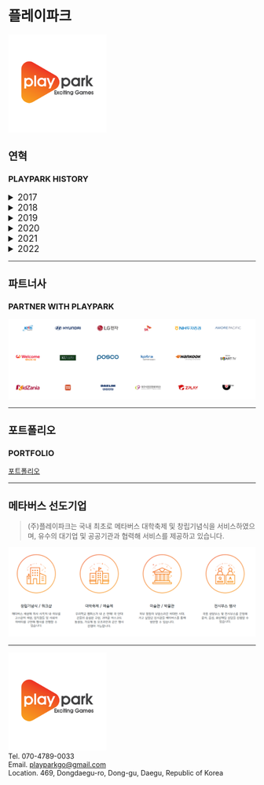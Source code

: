 # 플레이파크

<img src="./playpark.png" style="width:200px"/><br />

## 연혁

### PLAYPARK HISTORY

<details>
<summary style="font-size:18px">2017</summary>

- (주)플레이파크 법인 설립
- 한국콘텐츠진흥원 체감형 아케이드 게임 개발 사업 수행
  - < 메카닉 워즈 VR > 개발
- SW융합기술고도화사업 참여 정보통신산업진흥원
- EBS 애니메이션 3D 컨버팅
  - 삼성 스마트TV VOD서비스
- 대구 시민안전테마파크
  - 지하철 화재 VR 훈련 시뮬레이터 개발
- 한국콘텐츠진흥원 우리문화복원사업 수행
  - 조선시대 무과시험 디지털 복원
- 숭례문 디지털 3D 복원

</details>
<details>
<summary style="font-size:18px">2018</summary>

- 대구 글로벌게임센터 게임제작지원사업 R&D 과제 수행
  - 실감나는 AR 모바일게임 < Zombie Shooter > 개발
- 리얼 로봇배틀 VR 어트랙션 게임 개발
  - 한국, 중국 시장 출시
- 지하철화재 대피 훈련 VR 콘텐츠 개발
  - 대구 지하철 중앙로 화재 상황을 VR로 체험하며 대피하는 훈련 컨텐츠 개발
- 중소기업청 창업성장기술개발사업 R&D 과제 수행
  - < VR호러 어트랙션 게임 시스템 개발 >
- 두산 인프라코어 공작기계 교육용 VR시뮬레이터 개발
- 대구글로벌게임센터 게임제작지원사업 R&D 과제 수행
  - 모바일게임 < OFFICE KNIGHTS - RPG > 개발

</details>
<details>
<summary style="font-size:18px">2019</summary>

- 미국 크라우드펀딩 INDIEGOGO 론칭
  - 모바일게임 < Zombie Shooter > 미국 크라우드펀딩 INDIEGOGO에 론칭
- 중소벤처기업부 창업성장기술개발사업 R&D과제 선정
  - 모바일, VR 게임 연동이 가능한 `모바일/VR어트랙션 게임` 개발
- 산업현장 VR안전체험 컨텐츠 개발
  - HMD 착용하고 산업현장 안전교육훈련을 받을 수 있는 컨텐츠 개발
- 키자니아 한국타이어관 운전면허시험 체험 컨텐츠 개발
  - 어린이 직업체험 테마파크 체험 게임 컨텐츠 개발
- 두산 인프라코어 공작기계 3D 홍보영상 개발

</details>
</details>
<details>
<summary style="font-size:18px">2020</summary>

- 대림산업현장 VR안전체험 컨텐츠 개발
  - 현장에서 실제 일어날 수 있는 산업 재해를 VR 안전 컨텐츠 체험을 통해 예방
- 워터몬 AR게임 개발
  - 물 주변에서 출현하는 워터 몬스터를 포획하는 모바일 AR 게임 컨텐츠 개발
- 인명구조 로켓발사기 AR 훈련 컨텐크 개발
  - 전국 주요 유원지에 설치된 `수난인명구조용 로켓발사기`안내 및 훈련을 위한 AR 컨텐츠 개발
- 리얼로봇배틀 VR어트랙션 게임 시즌3 개발 완료
  - 실제 로봇을 타고 배틀을 즐기는 듯한 실감나는 VR 어트랙션 게임
  - 시즌 3 추가 컨텐츠 개발
- 온게임넷 방송 출연
  - TURNUP 100인의 선택 게임 오디션 출연
  - 일반인, 전문가 평가단들의 평가 최고 점수 획득

</details>
</details>
<details>
<summary style="font-size:18px">2021</summary>

- NH투자증권 메타버스 앱 개발
  - NH투자증권 프리미엄 고객을 대상으로 메타버스에서 상담 및 강의 등의 서비스 진행
- 웰컴금융그룹 메타버스 창립기념행사 진행
  - 메타버스 "웰컴아일랜드"를 구축하여 창립기념행사 서비스 진행
  - PC, 안드로이드, IOS 동시 접속 시스템 개발
- 아모레퍼시픽 메타버스 창립기념행사 진행
  - 아모레퍼시픽 본사를 메타버스로 완벽 구현하여 76주년 창립기념행사를 진행
  - PC, 안드로이드, IOS 동시 접속 시스템 개발
- 건국유니버스 메타버스 축제 구현
  - PC, 안드로이드, IOS 동시 접속 시스템 개발
- KOTRA 가상전시관 웹사이트 개발
  - 한국무역투자진흥공사 기업홍보영상 가상전시관 개발 및 납품

</details>
<details>
<summary style="font-size:18px">2022</summary>

- SK mySUNI 온보딩 메타버스
  - sk 교육플랫폼 mySUNI를 메타버스로 구축하여 연계 서비스 진행
- LG전자 메타버스
  - 생활가전을 구매하여 사용해볼 수 있는 LG전자 메타버스 개발
- 현대자동차 전시 메타버스
  - 현대자동차 NATURE WEEK 전시회를 메타버스로 진행
- 키온버스 한국과학기술정보연구원 메타버스
  - 사이언스ON 연동 오픈 협업 메타버스 플랫폼 개발
  - 화상 채팅 시스템 개발
- 울릉도 메타버스
  - 울릉도 관광 메타버스 데모버전 개발

</details>

---

## 파트너사

### PARTNER WITH PLAYPARK

![image](./partner.png)

---

## 포트폴리오

### PORTFOLIO

[포트폴리오](https://playparkgo.com/portfolio.html)

---

## 메타버스 선도기업

> (주)플레이파크는 국내 최초로 메타버스 대학축제 및 창립기념식을 서비스하였으며,
> 유수의 대기업 및 공공기관과 협력해 서비스를 제공하고 있습니다.

![image](./metaverse.png)

---

<img src="./playpark.png" style="width:200px"/><br />
Tel. 070-4789-0033  
Email. playparkgo@gmail.com  
Location. 469, Dongdaegu-ro, Dong-gu, Daegu, Republic of Korea
